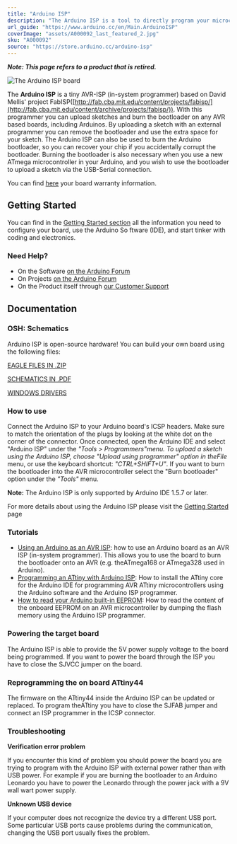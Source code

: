 ```yaml
---
title: "Arduino ISP"
description: "The Arduino ISP is a tool to directly program your microcontroller through the ICSP connector."
url_guide: "https://www.arduino.cc/en/Main.ArduinoISP"
coverImage: "assets/A000092_last_featured_2.jpg"
sku: "A000092"
source: "https://store.arduino.cc/arduino-isp"
---
```


***Note: This page refers to a product that is retired.***

![The Arduino ISP board](assets/A000092_last_featured_2.jpg)

The **Arduino ISP** is a tiny AVR-ISP (in-system programmer) based on David Mellis' project FabISP([http://fab.cba.mit.edu/content/projects/fabisp/](http://fab.cba.mit.edu/content/archive/projects/fabisp/)). With this programmer you can upload sketches and burn the bootloader on any AVR based boards, including Arduinos. By uploading a sketch with an external programmer you can remove the bootloader and use the extra space for your sketch. The Arduino ISP can also be used to burn the Arduino bootloader, so you can recover your chip if you accidentally corrupt the bootloader. Burning the bootloader is also necessary when you use a new ATmega microcontroller in your Arduino, and you wish to use the bootloader to upload a sketch via the USB-Serial connection.

You can find [here](https://www.arduino.cc/en/Main/warranty) your board warranty information.

## Getting Started

You can find in the [Getting Started section](https://www.arduino.cc/en/Guide/HomePage) all the information you need to configure your board, use the Arduino So ftware (IDE), and start tinker with coding and electronics.

### Need Help?

* On the Software [on the Arduino Forum](https://forum.arduino.cc/index.php?board=63.0)
* On Projects [on the Arduino Forum](https://forum.arduino.cc/index.php?board=3.0)
* On the Product itself through [our Customer Support](https://support.arduino.cc/hc)

## Documentation

### OSH: Schematics

Arduino ISP is open-source hardware! You can build your own board using the following files:

[EAGLE FILES IN .ZIP](https://content.arduino.cc/assets/arduino-isp-reference-design.zip) 

[SCHEMATICS IN .PDF](https://content.arduino.cc/assets/arduino-isp-schematic.pdf) 

[WINDOWS DRIVERS](https://www.arduino.cc/en/uploads/Main/ArduinoISP_WindowsDrivers.zip)

### How to use

Connect the Arduino ISP to your Arduino board's ICSP headers. Make sure to match the orientation of the plugs by looking at the white dot on the corner of the connector. Once connected, open the Arduino IDE and select "Arduino ISP" under the *"Tools > Programmers"*menu. To upload a sketch using the Arduino ISP, choose *"Upload using programmer"* option in the*File* menu, or use the keyboard shortcut: *"CTRL+SHIFT+U"*. If you want to burn the bootloader into the AVR microcontroller select the "Burn bootloader" option under the *"Tools"* menu.

**Note:** The Arduino ISP is only supported by Arduino IDE 1.5.7 or later.  

For more details about using the Arduino ISP please visit the [Getting Started](https://www.arduino.cc/en/Guide/ArduinoISP) page

### Tutorials 

* [Using an Arduino as an AVR ISP](https://www.arduino.cc/en/Tutorial/ArduinoISP): how to use an Arduino board as an AVR ISP (in-system programmer). This allows you to use the board to burn the bootloader onto an AVR (e.g. theATmega168 or ATmega328 used in Arduino).
* [Programming an ATtiny with Arduino ISP](http://scuola.arduino.cc/courses/lessons/cover/qX1117g): How to install the ATtiny core for the Arduino IDE for programming AVR ATtiny microcontrollers using the Arduino software and the Arduino ISP programmer.
* [How to read your Arduino built-in EEPROM](http://scuola.arduino.cc/courses/lessons/view/B7PlK61): How to read the content of the onboard EEPROM on an AVR microcontroller by dumping the flash memory using the Arduino ISP programmer.

### Powering the target board

The Arduino ISP is able to provide the 5V power supply voltage to the board being programmed. If you want to power the board through the ISP you have to close the SJVCC jumper on the board.

### Reprogramming the on board ATtiny44

The firmware on the ATtiny44 inside the Arduino ISP can be updated or replaced. To program theATtiny you have to close the SJFAB jumper and connect an ISP programmer in the ICSP connector.

### Troubleshooting

**Verification error problem**

If you encounter this kind of problem you should power the board you are trying to program with the Arduino ISP with external power rather than with USB power. For example if you are burning the bootloader to an Arduino Leonardo you have to power the Leonardo through the power jack with a 9V wall wart power supply.

**Unknown USB device**

If your computer does not recognize the device try a different USB port. Some particular USB ports cause problems during the communication, changing the USB port usually fixes the problem.